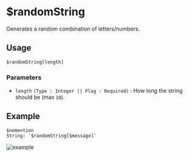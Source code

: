 # $randomString
Generates a random combination of letters/numbers.

## Usage
```
$randomString[length]
```

### Parameters
- `length` `(Type : Integer || Flag : Required)` : How long the string should be (max `10`).

## Example
```
$nomention
String: `$randomString[$message]`
```

![example](https://user-images.githubusercontent.com/69215413/123555398-847d6580-d753-11eb-9da3-e238861ad989.png)
